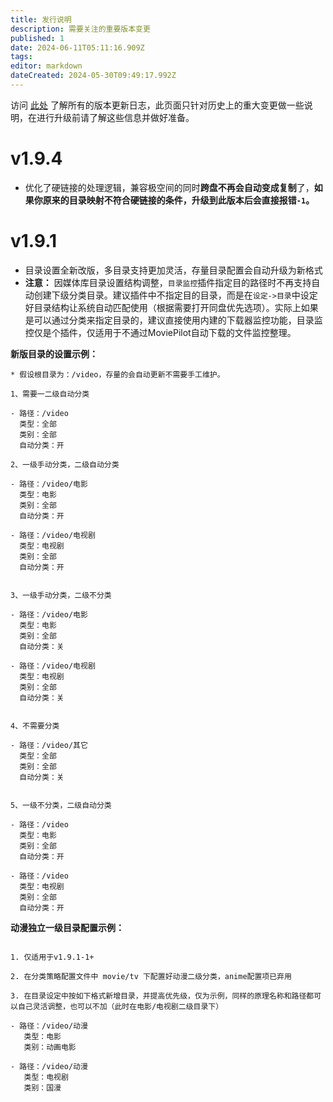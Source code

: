 ```yaml
---
title: 发行说明
description: 需要关注的重要版本变更
published: 1
date: 2024-06-11T05:11:16.909Z
tags: 
editor: markdown
dateCreated: 2024-05-30T09:49:17.992Z
---
```


访问 [此处](https://github.com/jxxghp/MoviePilot/releases) 了解所有的版本更新日志，此页面只针对历史上的重大变更做一些说明，在进行升级前请了解这些信息并做好准备。


# v1.9.4
- 优化了硬链接的处理逻辑，兼容极空间的同时**跨盘不再会自动变成复制**了，**如果你原来的目录映射不符合硬链接的条件，升级到此版本后会直接报错`-1`。**


# v1.9.1
- 目录设置全新改版，多目录支持更加灵活，存量目录配置会自动升级为新格式
- **注意：** 因媒体库目录设置结构调整，`目录监控`插件指定目的路径时不再支持自动创建下级分类目录。建议插件中不指定目的目录，而是在`设定->目录`中设定好目录结构让系统自动匹配使用（根据需要打开同盘优先选项）。实际上如果是可以通过分类来指定目录的，建议直接使用内建的下载器监控功能，目录监控仅是个插件，仅适用于不通过MoviePilot自动下载的文件监控整理。

**新版目录的设置示例：**

```
* 假设根目录为：/video，存量的会自动更新不需要手工维护。

1、需要一二级自动分类

- 路径：/video
  类型：全部
  类别：全部
  自动分类：开
  
2、一级手动分类，二级自动分类

- 路径：/video/电影
  类型：电影
  类别：全部
  自动分类：开

- 路径：/video/电视剧
  类型：电视剧
  类别：全部
  自动分类：开
  

3、一级手动分类，二级不分类

- 路径：/video/电影
  类型：电影
  类别：全部
  自动分类：关

- 路径：/video/电视剧
  类型：电视剧
  类别：全部
  自动分类：关


4、不需要分类

- 路径：/video/其它
  类型：全部
  类别：全部
  自动分类：关


5、一级不分类，二级自动分类

- 路径：/video
  类型：电影
  类别：全部
  自动分类：开

- 路径：/video
  类型：电视剧
  类别：全部
  自动分类：开
```

**动漫独立一级目录配置示例：**
```

1. 仅适用于v1.9.1-1+

2. 在分类策略配置文件中 movie/tv 下配置好动漫二级分类，anime配置项已弃用

3. 在目录设定中按如下格式新增目录，并提高优先级，仅为示例，同样的原理名称和路径都可以自己灵活调整，也可以不加（此时在电影/电视剧二级目录下）

- 路径：/video/动漫
   类型：电影
   类别：动画电影

- 路径：/video/动漫
   类型：电视剧
   类别：国漫
```


